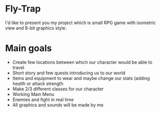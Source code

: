# Fly-Trap

I'd like to present you my project which is small RPG game with isometric view and 8-bit graphics style.

# Main goals

- Create few locations between which our character would be able to travel
- Short story and few quests introducing us to our world
- Items and equipment to wear and maybe change our stats (adding health or attack strength
- Make 2/3 different classes for our character
- Working Main Menu
- Enemies and fight in real time
- All graphics and sounds will be made by me    
